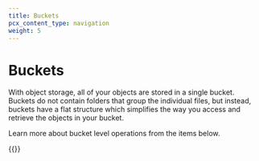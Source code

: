 ```yaml
---
title: Buckets
pcx_content_type: navigation
weight: 5
---
```


# Buckets

With object storage, all of your objects are stored in a single bucket. Buckets do not contain folders that group the individual files, but instead, buckets have a flat structure which simplifies the way you access and retrieve the objects in your bucket.

Learn more about bucket level operations from the items below.

{{<directory-listing>}}
